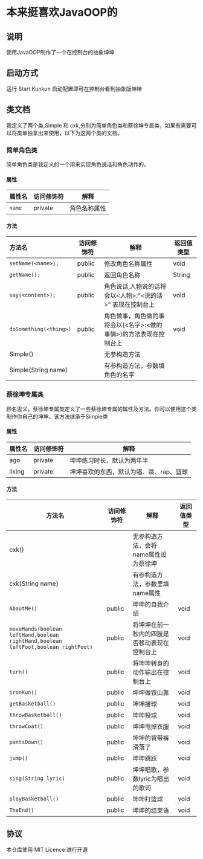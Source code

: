 

# 本来挺喜欢JavaOOP的

## 说明

使用JavaOOP制作了一个在控制台的抽象坤坤

## 启动方式

运行 Start Kunkun 启动配置即可在控制台看到抽象版坤坤

## 类文档

我定义了两个类,Simple 和 cxk,分别为简单角色类和蔡徐坤专属类，如果有需要可以将类单独拿出来使用，以下为这两个类的文档。

### 简单角色类

简单角色类是我定义的一个用来实现角色说话和角色动作的。
#### 属性
| 属性名 | 访问修饰符 | 解释         |
| :----- | ---------- | ------------ |
| `name` | private    | 角色名称属性 |

#### 方法
| 方法名                 | 访问修饰符 | 解释                                                         | 返回值类型 |
| :--------------------- | ---------- | ------------------------------------------------------------ | ---------- |
| `setName(<name>);`     | public     | 修改角色名称属性                                             | void       |
| `getName();`           | public     | 返回角色名称                                                 | String     |
| `say(<content>);`      | public     | 角色说话,人物说的话将会以<人物>:“<说的话>” 表现在控制台上    | void       |
| `doSomething(<thing>)` | public     | 角色做事，角色做的事将会以(<名字>:<做的事情>)的方法表现在控制台上 | void       |
|Simple()||无参构造方法||
|Simple(String name)||有参构造方法，参数填角色的名字||


### 蔡徐坤专属类

顾名思义，蔡徐坤专属类定义了一些蔡徐坤专属的属性及方法。你可以使用这个类制作你自己的坤坤。该方法继承于Simple类

#### 属性

| 属性名 | 访问修饰符 | 解释                                    |
| ------ | ---------- | --------------------------------------- |
| ago    | private    | 坤坤练习时长，默认为两年半              |
| liking | private    | 坤坤喜欢的东西，默认为唱、跳、rap、篮球 |

#### 方法

| 方法名                                                                                | 访问修饰符  | 解释                     | 返回值类型 |
|------------------------------------------------------------------------------------|--------|------------------------|-------|
| cxk()                                                                              |        | 无参构造方法，会将name属性设为蔡徐坤   |       |
| cxk(String name)                                                                   |        | 有参构造方法，参数里填name属性      |       |
| `AboutMe()`                                                                        | public | 坤坤的自我介绍                | void  |
| `moveHands(boolean leftHand,boolean rightHand,boolean leftFoot,boolean rightFoot)` | public | 将坤坤在前一秒内的四肢是否移动表现在控制台上 | void  |
| `turn()`                                                                           | public | 将坤坤转身的动作输出在控制台上        | void  |
| `ironKun()`                                                                        | public | 坤坤做铁山靠                 | void  |
| `getBasketball()`                                                                  | public | 坤坤接球                   | void  |
| `throwBasketball()`                                                                | public | 坤坤投球                   | void  |
| `throwCoat()`                                                                      | public | 坤坤甩掉衣服                 | void  |
| `pantsDown()`                                                                      | public | 坤坤的背带裤滑落了              | void  |
| `jump()`                                                                           | public | 坤坤跳跃                   | void  |
|`sing(String lyric)`|public|坤坤唱歌，参数lyric为唱出的歌词|void|
|`playBasketball()`|public|坤坤打篮球|void|
|`TheEnd()`|public|坤坤的结束语|void|

## 协议

本仓库使用 MIT Licence 进行开源